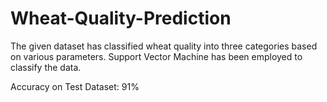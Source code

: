 # Wheat-Quality-Prediction
The given dataset has classified wheat quality into three categories based on various parameters.
Support Vector Machine has been employed to classify the data.

Accuracy on Test Dataset: 91%
